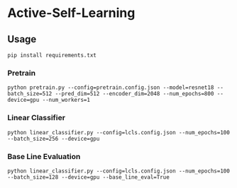 # Active-Self-Learning

## Usage
```
pip install requirements.txt
```
### Pretrain 

```
python pretrain.py --config=pretrain.config.json --model=resnet18 --batch_size=512 --pred_dim=512 --encoder_dim=2048 --num_epochs=800 --device=gpu --num_workers=1
```

### Linear Classifier 
```
python linear_classifier.py --config=lcls.config.json --num_epochs=100 --batch_size=256 --device=gpu
```

### Base Line Evaluation

```
python linear_classifier.py --config=lcls.config.json --num_epochs=100 --batch_size=128 --device=gpu --base_line_eval=True
```

